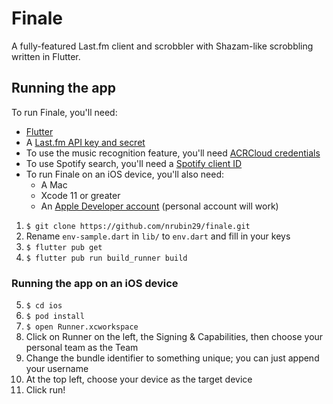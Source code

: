 # Finale

A fully-featured Last.fm client and scrobbler with Shazam-like scrobbling written in Flutter.

## Running the app

To run Finale, you'll need:
* [Flutter](https://flutter.dev/docs/get-started/install)
* A [Last.fm API key and secret](https://www.last.fm/api/account/create)
* To use the music recognition feature, you'll need [ACRCloud credentials](https://www.acrcloud.com)
* To use Spotify search, you'll need a [Spotify client ID](https://developer.spotify.com/dashboard)
* To run Finale on an iOS device, you'll also need:
    * A Mac
    * Xcode 11 or greater
    * An [Apple Developer account](https://developer.apple.com) (personal account will work)

1. `$ git clone https://github.com/nrubin29/finale.git`
2. Rename `env-sample.dart` in `lib/` to `env.dart` and fill in your keys
3. `$ flutter pub get`
4. `$ flutter pub run build_runner build`

### Running the app on an iOS device

5. `$ cd ios`
6. `$ pod install`
7. `$ open Runner.xcworkspace`
8. Click on Runner on the left, the Signing & Capabilities, then choose your personal team as the Team
9. Change the bundle identifier to something unique; you can just append your username
10. At the top left, choose your device as the target device
11. Click run!
